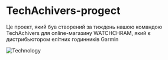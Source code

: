 # TechAchivers-progect

Це проект, який був створений за тиждень нашою командою TechAchivers для online-магазину WATCHCHRAM, який є дистрибьютором елітних годинників Garmin

![Technology](./assets/techachivers-project)

